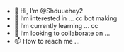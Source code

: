 - 👋 Hi, I’m @Shduuehey2
- 👀 I’m interested in ... cc bot making    
- 🌱 I’m currently learning ... cc
- 💞️ I’m looking to collaborate on ...
- 📫 How to reach me ...

<!---
Shduuehey2/Shduuehey2 is a ✨ special ✨ repository because its `README.md` (this file) appears on your GitHub profile.
You can click the Preview link to take a look at your changes.
--->
